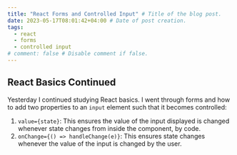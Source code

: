 ```yaml
---
title: "React Forms and Controlled Input" # Title of the blog post.
date: 2023-05-17T08:01:42+04:00 # Date of post creation.
tags:
  - react
  - forms
  - controlled input
# comment: false # Disable comment if false.
---
```


## React Basics Continued
Yesterday I continued studying React basics. I went through forms and how to add two properties to an `input` 
element such that it becomes controlled:
1. `value={state}`: This ensures the value of the input displayed is changed whenever state changes from inside the 
   component, 
   by code.
2. `onChange={() => handleChange(e)}`: This ensures state changes whenever the value of the input is changed by the 
   user.
